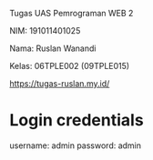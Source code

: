 Tugas UAS Pemrograman WEB 2

NIM: 191011401025

Nama: Ruslan Wanandi

Kelas: 06TPLE002 (09TPLE015)

https://tugas-ruslan.my.id/

# Login credentials

username: admin
password: admin

